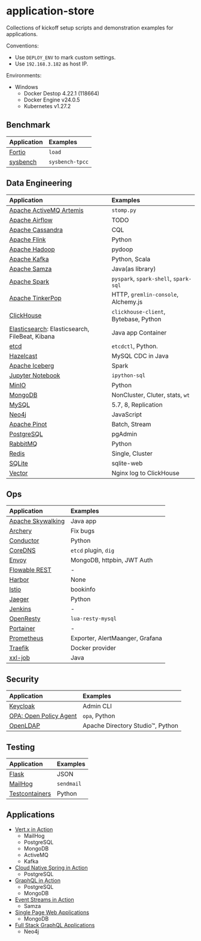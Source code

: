 # application-store
Collections of kickoff setup scripts and demonstration examples for applications.

Conventions:

- Use `DEPLOY_ENV` to mark custom settings.
- Use `192.168.3.182` as host IP.

Environments:

- Windows
  - Docker Destop 4.22.1 (118664)
  - Docker Engine v24.0.5
  - Kubernetes v1.27.2

## Benchmark

| Application                                | Examples        |
| :----------------------------------------- | :-------------- |
| [Fortio](./benchmark/fortio/README.md)     | `load`          |
| [sysbench](./benchmark/sysbench/README.md) | `sysbench-tpcc` |

## Data Engineering

| Application                                                              | Examples                              |
| :----------------------------------------------------------------------- | :------------------------------------ |
| [Apache ActiveMQ Artemis](./data-engineering/activemq/README.md)         | `stomp.py`                            |
| [Apache Airflow](./data-engineering/airflow/README.md)                   | TODO                                  |
| [Apache Cassandra](./data-engineering/cassandra/README.md)               | CQL                                   |
| [Apache Flink](./data-engineering/flink/README.md)                       | Python                                |
| [Apache Hadoop](./data-engineering/hadoop/README.md)                     | pydoop                                |
| [Apache Kafka](./data-engineering/kafka/README.md)                       | Python, Scala                         |
| [Apache Samza](./data-engineering/samza/README.md)                       | Java(as library)                      |
| [Apache Spark](./data-engineering/spark/README.md)                       | `pyspark`, `spark-shell`, `spark-sql` |
| [Apache TinkerPop](./data-engineering/tinkerpop/README.md)               | HTTP, `gremlin-console`, Alchemy.js   |
| [ClickHouse](./data-engineering/clickhouse/README.md)                    | `clickhouse-client`, Bytebase, Python |
| [Elasticsearch](./data-engineering/elastic/README.md): Elasticsearch, FileBeat, Kibana | Java app Container                    |
| [etcd](./data-engineering/etcd/README.md)                                | `etcdctl`, Python.                    |
| [Hazelcast](./data-engineering/hazelcast/README.md)                      | MySQL CDC in Java                     |
| [Apache Iceberg](./data-engineering/iceberg/README.md)                   | Spark                                 |
| [Jupyter Notebook](./data-engineering/jupyter/README.md)                 | `ipython-sql`                         |
| [MinIO](./data-engineering/minio/README.md)                              | Python                                |
| [MongoDB](./data-engineering/mongodb/README.md)                          | NonCluster, Cluter, stats, `wt`       |
| [MySQL](./data-engineering/mysql/README.md)                              | 5.7, 8, Replication                   |
| [Neo4j](./data-engineering/neo4j/README.md)                              | JavaScript                            |
| [Apache Pinot](./data-engineering/pinot/README.md)                       | Batch, Stream                         |
| [PostgreSQL](./data-engineering/postgresql/README.md)                    | pgAdmin                               |
| [RabbitMQ](./data-engineering/rabbitmq/README.md)                        | Python                                |
| [Redis](./data-engineering/redis/README.md)                              | Single, Cluster                       |
| [SQLite](./data-engineering/sqlite/README.md)                            | sqlite-web                            |
| [Vector](./data-engineering/vector/README.md)                            | Nginx log to ClickHouse               |

## Ops

| Application                                     | Examples                        |
| :---------------------------------------------- | :------------------------------ |
| [Apache Skywalking](./ops/skywalking/README.md) | Java app                        |
| [Archery](./ops/archery/README.md)              | Fix bugs                        |
| [Conductor](./ops/conductor/README.md)          | Python                          |
| [CoreDNS](./ops/coredns/README.md)              | `etcd` plugin, `dig`            |
| [Envoy](./ops/envoy/README.md)                  | MongoDB, httpbin, JWT Auth      |
| [Flowable REST](./ops/flowable/README.md)       | -                               |
| [Harbor](./ops/harbor/README.md)                | None                            |
| [Istio](./ops/istio/README.md)                  | bookinfo                        |
| [Jaeger](./ops/jaeger/README.md)                | Python                          |
| [Jenkins](./ops/jenkins/README.md)              | -                               |
| [OpenResty](./ops/openresty/README.md)          | `lua-resty-mysql`               |
| [Portainer](./ops/portainer/README.md)          | -                               |
| [Prometheus](./ops/prometheus/README.md)        | Exporter, AlertMaanger, Grafana |
| [Traefik](./ops/traefik/README.md)              | Docker provider                 |
| [xxl-job](./ops/xxljob/README.md)               | Java                            |

## Security

| Application                                        | Examples                         |
| :------------------------------------------------- | :------------------------------- |
| [Keycloak](./security/keycloak/README.md)          | Admin CLI                        |
| [OPA: Open Policy Agent](./security/opa/README.md) | `opa`, Python                    |
| [OpenLDAP](./security/openldap/README.md)          | Apache Directory Studio™, Python |

## Testing

| Application                                          | Examples   |
| :--------------------------------------------------- | :--------- |
| [Flask](./testing/flask/README.md)                   | JSON       |
| [MailHog](./testing/mailhog/README.md)               | `sendmail` |
| [Testcontainers](./testing/testcontainers/README.md) | Python     |

## Applications

- [Vert.x in Action](https://github.com/zhoujiagen/learning-cloudnative/tree/main/compute/java-reactive/vertx/vertx-in-action-application/ops/components)
  - MailHog
  - PostgreSQL
  - MongoDB
  - ActiveMQ
  - Kafka
- [Cloud Native Spring in Action](https://github.com/zhoujiagen/learning-cloudnative/tree/main/compute/java-reactive/spring/book-store) 
  - PostgreSQL
- [GraphQL in Action](https://github.com/zhoujiagen/learning-cloudnative/tree/main/networking/graphql/ex-azdev/ops)
  - PostgreSQL
  - MongoDB
- [Event Streams in Action](https://github.com/zhoujiagen/learning-cloudnative/tree/main/compute/event-streams/event-streams-in-action)
  - Samza
- [Single Page Web Applications](https://github.com/zhoujiagen/learning-frontend-stack/tree/main/spa/spa-server/ops)
  - MongoDB
- [Full Stack GraphQL Applications](https://github.com/zhoujiagen/learning-cloudnative/tree/main/networking/graphql/full-stack-graphql-applications)
  - Neo4j